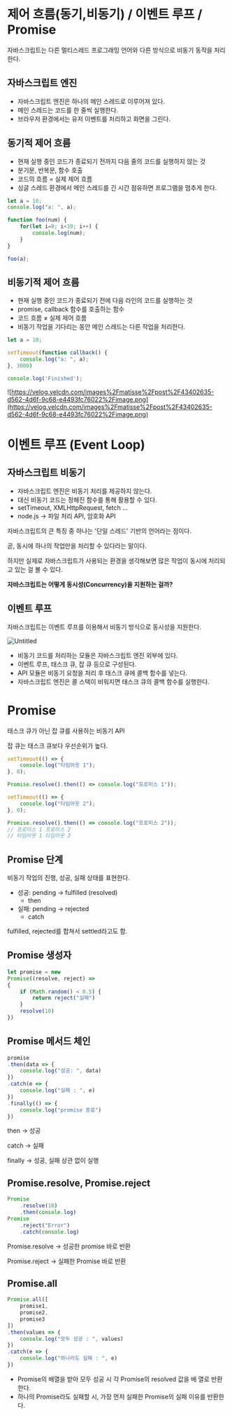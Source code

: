 # 제어 흐름(동기,비동기) / 이벤트 루프 / Promise

자바스크립트는 다른 멀티스레드 프로그래밍 언어와 다른 방식으로 비동기 동작을 처리한다.

## 자바스크립트 엔진

- 자바스크립트 엔진은 하나의 메인 스레드로 이루어져 있다.
- 메인 스레드는 코드를 한 줄씩 실행한다.
- 브라우저 환경에서는 유저 이벤트를 처리하고 화면을 그린다.

## 동기적 제어 흐름

- 현재 실행 중인 코드가 종료되기 전까지 다음 줄의 코드를 실행하지 않는 것
- 분기문, 반복문, 함수 호출
- 코드의 흐름 = 실제 제어 흐름
- 싱글 스레드 환경에서 메인 스레드를 긴 시간 점유하면 프로그램을 멈추게 한다.

```jsx
let a = 10;
console.log("a: ", a);

function foo(num) {
	for(let i=0; i<10; i++) {
		console.log(num);
	}
}

foo(a);
```

## 비동기적 제어 흐름

- 현재 실행 중인 코드가 종료되기 전에 다음 라인의 코드를 실행하는 것
- promise, callback 함수를 호출하는 함수
- 코드 흐름 ≠ 실제 제어 흐름
- 비동기 작업을 기다리는 동안 메인 스레드는 다른 작업을 처리한다.

```jsx
let a = 10;

setTimeout(function callback() {
	console.log("a: ", a);
}, 3000)

console.log('Finished');
```

![https://velog.velcdn.com/images%2Fmatisse%2Fpost%2F43402635-d562-4d6f-9c68-e4493fc76022%2Fimage.png](https://velog.velcdn.com/images%2Fmatisse%2Fpost%2F43402635-d562-4d6f-9c68-e4493fc76022%2Fimage.png)

# 이벤트 루프 (Event Loop)

## 자바스크립트 비동기

- 자바스크립트 엔진은 비동기 처리를 제공하지 않는다.
- 대신 비동기 코드는 정해진 함수를 통해 활용할 수 있다.
- setTimeout, XMLHttpRequest, fetch ...
- node.js → 파일 처리 API, 암호화 API

자바스크립트의 큰 특징 중 하나는 '단일 스레드' 기반의 언어라는 점이다.

곧, 동시에 하나의 작업만을 처리할 수 있다라는 말이다.

하지만 실제로 자바스크립트가 사용되는 환경을 생각해보면 많은 작업이 동시에 처리되고 있는 걸 볼 수 있다.

**자바스크립트는 어떻게 동시성(Concurrency)을 지원하는 걸까?**

## 이벤트 루프

자바스크립트는 이벤트 루프를 이용해서 비동기 방식으로 동시성을 지원한다.

![Untitled](%E1%84%8C%E1%85%A6%E1%84%8B%E1%85%A5%20%E1%84%92%E1%85%B3%E1%84%85%E1%85%B3%E1%86%B7(%E1%84%83%E1%85%A9%E1%86%BC%E1%84%80%E1%85%B5,%E1%84%87%E1%85%B5%E1%84%83%E1%85%A9%E1%86%BC%E1%84%80%E1%85%B5)%20%E1%84%8B%E1%85%B5%E1%84%87%E1%85%A6%E1%86%AB%E1%84%90%E1%85%B3%20%E1%84%85%E1%85%AE%E1%84%91%E1%85%B3%20Promise%2060062e0004da49eb8148313614bae43f/Untitled.png)

- 비동기 코드를 처리하는 모듈은 자바스크립트 엔진 외부에 있다.
- 이벤트 루프, 태스크 큐, 잡 큐 등으로 구성된다.
- API 모듈은 비동기 요청을 처리 후 태스크 큐에 콜백 함수를 넣는다.
- 자바스크립트 엔진은 콜 스택이 비워지면 태스크 큐의 콜백 함수를 실행한다.

# Promise

태스크 큐가 아닌 잡 큐를 사용하는 비동기 API

잡 큐는 태스크 큐보다 우선순위가 높다.

```jsx
setTimeout(() => {
	console.log("타임아웃 1");
}, 0);

Promise.resolve().then(() => console.log("프로미스 1"));

setTimeout(() => {
	console.log("타임아웃 2");
}, 0);

Promise.resolve().then(() => console.log("프로미스 2"));
// 프로미스 1 프로미스 2
// 타임아웃 1 타임아웃 2
```

## Promise 단계

비동기 작업의 진행, 성공, 실패 상태를 표현한다.

- 성공: pending → fulfilled (resolved)
    - then
- 실패: pending → rejected
    - catch

fulfilled, rejected를 합쳐서 settled라고도 함.

## Promise 생성자

```jsx
let promise = new
Promise((resolve, reject) => 
{
	if (Math.random() < 0.5) {
		return reject("실패")
	}
	resolve(10)
})
```

## Promise 메서드 체인

```jsx
promise
.then(data => {
	console.log("성공: ", data)
})
.catch(e => {
	console.log("실패 : ", e)
})
.finally(() => {
	console.log("promise 종료")
})
```

then → 성공

catch → 실패

finally → 성공, 실패 상관 없이 실행

## Promise.resolve, Promise.reject

```jsx
Promise
	.resolve(10)
	.then(console.log)
Promise
	.reject("Error")
	.catch(console.log)
```

Promise.resolve → 성공한 promise 바로 반환

Promise.reject → 실패한 Promise 바로 반환

## Promise.all

```jsx
Promise.all([
	promise1,
	promise2,
	promise3
])
.then(values => {
	console.log("모두 성공 : ", values)
})
.catch(e => {
	console.log("하나라도 실패 : ", e)
})
```

- Promise의 배열을 받아 모두 성공 시 각 Promise의 resolved 값을 배
열로 반환한다.
- 하나의 Promise라도 실패할 시, 가장 먼저 실패한 Promise의 실패 이유를 반환한다.